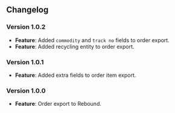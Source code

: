 ## Changelog

### Version 1.0.2
- **Feature**: Added `commodity` and `track no` fields to order export.
- **Feature**: Added recycling entity to order export. 

### Version 1.0.1
- **Feature**: Added extra fields to order item export.

### Version 1.0.0
- **Feature**: Order export to Rebound.
